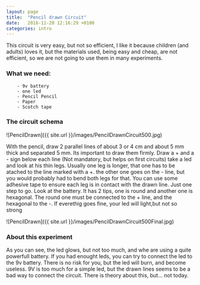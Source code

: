 ```yaml
---
layout: page
title:  "Pencil drawn Circuit"
date:   2016-11-20 12:16:29 +0100
categories: intro 
---
```

This circuit is very easy, but not so efficient, I like it because children (and adults) loves it, but the materials used, being easy and cheap, are not efficient, so we are not going to use them in many experiments.

### What we need:
      
        - 9v battery
        - one led 
        - Pencil Pencil 
        - Paper
        - Scotch tape

### The circuit schema


![PencilDrawn]({{ site.url }}/images/PencilDrawnCircuit500.jpg)


With the pencil, draw 2 parallel lines of about 3 or 4 cm and about 5 mm thick and separated 5 mm. Its important to draw them firmly. Draw a + and a - sign below each line (Not mandatory, but helps on first circuits)
take a led and look at his thin legs. Usually one leg is longer, that one has to be atached to the line marked with a +. the other one goes on the - line, but you would probably had to bend both legs for that. You can use some adhesive tape to ensure each leg is in contact with the drawn line.
Just one step to go. Look at the battery. It has 2 tips, one is round and another one is hexagonal. The round one must be connected to the + line, and the hexagonal to the -. If everethig goes fine, your led will light,but not so strong

![PencilDrawn]({{ site.url }}/images/PencilDrawnCircuit500Final.jpg)


### About this experiment

As you can see, the led glows, but not too much, and whe are using a quite powerfull battery. If you had enought leds, you can try to connect the led to the 9v battery. There is no risk for you, but the led will burn, and become useless.
9V is too much for a simple led, but the drawn lines seems to be a bad way to connect the circuit. There is theory about this, but... not today.